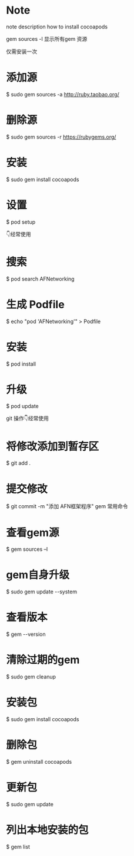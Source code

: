 # Note
note description  how to install cocoapods

gem sources -l  显示所有gem 资源 

仅需安装一次

# 添加源
$ sudo gem sources -a http://ruby.taobao.org/
# 删除源
$ sudo gem sources -r https://rubygems.org/
# 安装
$ sudo gem install cocoapods
# 设置
$ pod setup

👇经常使用

# 搜索
$ pod search AFNetworking
# 生成 Podfile
$ echo "pod 'AFNetworking'" > Podfile
# 安装
$ pod install
# 升级
$ pod update


git 操作👇经常使用

# 将修改添加到暂存区
$ git add .

# 提交修改
$ git commit -m "添加 AFN框架程序"
gem 常用命令

# 查看gem源
$ gem sources –l
# gem自身升级
$ sudo gem update --system
# 查看版本
$ gem --version
# 清除过期的gem
$ sudo gem cleanup
# 安装包
$ sudo gem install cocoapods
# 删除包
$ gem uninstall cocoapods
# 更新包
$ sudo gem update
# 列出本地安装的包
$ gem list
